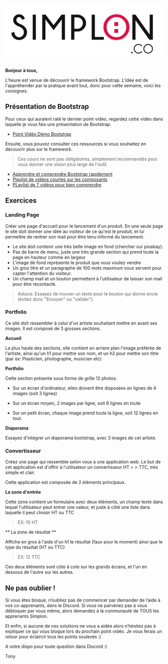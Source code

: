 ![image alt text](image_0.jpg)

**Bonjour à tous,**

L'heure est venue de découvrir le framework Bootstrap. L'idée est de l'appréhender par la pratique avant tout, donc pour cette semaine, voici les consignes.

## Présentation de Bootstrap

Pour ceux qui auraient raté le dernier point vidéo, regardez cette vidéo dans laquelle je vous fais une présentation de Bootstrap.

* [Point Vidéo Démo Bootstrap](https://www.youtube.com/watch?v=S95Ijy02d_4)

Ensuite, vous pouvez consulter ces ressources si vous souhaitez en découvrir plus sur le framework.

> Ces cours ne sont pas obligatoires, simplement recommandés pour vous donner une vision plus large de l'outil.

* [Apprendre et comprendre Bootstrap rapidement](https://www.youtube.com/watch?v=gm2RCfjXS3s)
* [Playlist de vidéos courtes sur les composants](https://www.youtube.com/watch?v=bTmsLRNP6io&list=PL5BcU-_5Oa_o2nmu4eIVjrhxoT3jcQq8F&index=3)
* [PLaylist de 7 vidéos pour bien comprendre](https://www.youtube.com/watch?v=2c_FvBHthy4&index=1&list=PLcCFgtgvCytOJqINRnoKEY5V57WoNWg__)


## Exercices

### Landing Page

Créer une page d'accueil pour le lancement d'un produit. En une seule page le site doit donner une idée au visiteur de ce qu'est le produit, et lui permettre de rentrer son mail pour être tenu informé du lancement.

* Le site doit contenir une très belle image en fond (chercher sur pixabay).
* Pas de barre de menu, juste une très grande section qui prend toute la page en hauteur comme en largeur
* L'image de fond représente le produit que vous voulez vendre
* Un gros titre et un paragraphe de 100 mots maximum vous servent pour capter l'attention du visiteur.
* Un champ mail et un bouton permettent à l'utilisateur de laisser son mail pour être recontacté.

> Astuce: Essayez de trouver un texte pour le bouton qui donne envie (évitez donc "Envoyer" ou "valider").

### Portfolio

Ce site doit ressembler à celui d'un artiste souhaitant mettre en avant ses images. Il est composé de 3 grosses sections.

**Accueil**

La plus haute des sections, elle contient en arriere plan l'image préférée de l'artiste, ainsi qu'un h1 pour mettre son nom, et un h2 pour mettre son titre (par ex: Plasticien, photographe, musicien etc)

**Portfolio**

Cette section présente sous forme de grille 12 photos.

* Sur un écran d'ordinateur, elles doivent être disposées en lignes de 4 images (soit 3 lignes)

* Sur un écran moyen, 2 images par ligne, soit 6 lignes en toute

* Sur un petit écran, chaque image prend toute la ligne, soit 12 lignes en tout.

**Diaporama**

Essayez d'intégrer un diaporama bootstrap, avec 3 images de cet artiste.


### Convertisseur

Créez une page qui ressemble selon vous à une application web. Le but de cet application est d'offrir à l'utilisateur un convertisseur HT > > TTC, très simple et clair.

Cette application est composée de 2 éléments principaux.

**La zone d'entrée**

Cette zone contient un formulaire avec deux éléments, un champ texte dans lequel l'utilisateur peut entrer une valeur, et juste à côté une liste dans laquelle il peut choisir HT ou TTC

> EX: 10 HT

** La zone de résultat **

Affiche en gros à l'aide d'un h1 le résultat (faux pour le moment) ainsi que le type du résultat (HT ou TTC)

> EX: 12 TTC

Ces deux éléments sont côte à cote sur les grands écrans, et l'un en dessous de l'autre sur les autres.

## Ne pas oublier !

Si vous êtes bloqué, n’oubliez pas de commencer par demander de l’aide à vos co-apprenants, dans le Discord. Si vous ne parvenez pas à vous débloquer par vous même, alors demandez à la communauté de TOUS les apprenants Simplon.

Et enfin, si aucune de ces solutions ne vous a aidée alors n’hésitez pas à expliquer ce qui vous bloque lors du prochain point vidéo. Je vous ferais un retour pour éclaircir tous les points soulevés :)


A votre dispo pour toute question dans Discord :)

Tony

